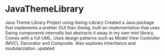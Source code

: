 # JavaThemeLibrary
Java Theme Library Project using Swing-Library
Created a Java package that implements a prettier GUI than Swing; built an implementation that uses Swing components internally but abstracts it away in my own mini library.
Comes with a full UML.
Uses design patterns such as Model View Controller (MVC), Decorator and Composite. Also explores inheritance and modularization. 
updated
